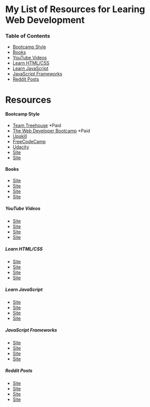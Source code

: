 <h1>My List of Resources for Learing Web Development</h1>
<h3>Table of Contents</h3>

<ul>
<li><a href='#bootcamp'>Bootcamp Style</a></li>
<li><a href ='#books'>Books</a></li>
<li><a href='#youtube'>YouTube Videos</a></li>
<li><a href='#html'>Learn HTML/CSS</a></li>
<li><a href='#javascript'>Learn JavaScript</a></li>
<li><a href='#frameworks'>JavaScript Frameworks</a></li>
<li><a href='#reddit'>Reddit Posts</a></li>
</ul>

<h1>Resources</h1>

<h4 id='bootcamp'>Bootcamp Style</h4>
<ul>
<li><a href="#">Team Treehouse</a> *Paid</li>
<li><a href="#">The Web Developer Bootcamp</a> *Paid</li>
<li><a href="#">Upskill</a></li>
<li><a href="#">FreeCodeCamp</a></li>
<li><a href="#">Udacity</a></li>
<li><a href="#">Site</a></li>
<li><a href="#">Site</a></li>
</ul>
<h4 id='books'>Books</h4>
<ul>
<li><a href="#">Site</a></li>
<li><a href="#">Site</a></li>
<li><a href="#">Site</a></li>
<li><a href="#">Site</a></li>
</ul>
<h5 id='youtube'>YouTube Videos</h5>
<ul>
<li><a href="#">Site</a></li>
<li><a href="#">Site</a></li>
<li><a href="#">Site</a></li>
<li><a href="#">Site</a></li>
</ul>
<h5 id='html'>Learn HTML/CSS</h5>
<ul>
<li><a href="#">Site</a></li>
<li><a href="#">Site</a></li>
<li><a href="#">Site</a></li>
<li><a href="#">Site</a></li>
</ul>
<h5 id='javascript'>Learn JavaScript</h5>
<ul>
<li><a href="#">Site</a></li>
<li><a href="#">Site</a></li>
<li><a href="#">Site</a></li>
<li><a href="#">Site</a></li>
</ul>
<h5 id='frameworks'>JavaScript Frameworks</h5>
<ul>
<li><a href="#">Site</a></li>
<li><a href="#">Site</a></li>
<li><a href="#">Site</a></li>
<li><a href="#">Site</a></li>
</ul>
<h5 id='reddit'>Reddit Posts</h5>
<ul>
<li><a href="#">Site</a></li>
<li><a href="#">Site</a></li>
<li><a href="#">Site</a></li>
<li><a href="#">Site</a></li>
</ul>
























